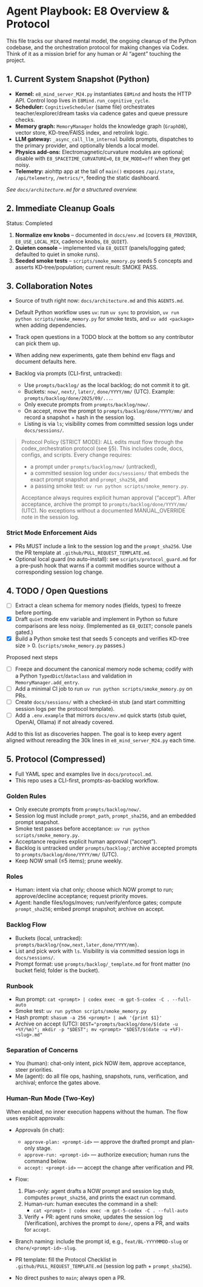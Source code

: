# Agent Playbook: E8 Overview & Protocol

This file tracks our shared mental model, the ongoing cleanup of the Python codebase, and the orchestration protocol for making changes via Codex. Think of it as a mission brief for any human or AI “agent” touching the project.

## 1. Current System Snapshot (Python)
- **Kernel:** `e8_mind_server_M24.py` instantiates `E8Mind` and hosts the HTTP API. Control loop lives in `E8Mind.run_cognitive_cycle`.
- **Scheduler:** `CognitiveScheduler` (same file) orchestrates teacher/explorer/dream tasks via cadence gates and queue pressure checks.
- **Memory graph:** `MemoryManager` holds the knowledge graph (`GraphDB`), vector store, KD-tree/FAISS index, and retrolink logic.
- **LLM gateway:** `_async_call_llm_internal` builds prompts, dispatches to the primary provider, and optionally blends a local model.
- **Physics add-ons:** Electromagnetic/curvature modules are optional; disable with `E8_SPACETIME_CURVATURE=0`, `E8_EW_MODE=off` when they get noisy.
- **Telemetry:** aiohttp app at the tail of `main()` exposes `/api/state`, `/api/telemetry`, `/metrics/*`, feeding the static dashboard.

_See `docs/architecture.md` for a structured overview._

## 2. Immediate Cleanup Goals
Status: Completed
1. **Normalize env knobs** – documented in `docs/env.md` (covers `E8_PROVIDER`, `E8_USE_LOCAL_MIX`, cadence knobs, `E8_QUIET`).
2. **Quieten console** – implemented via `E8_QUIET` (panels/logging gated; defaulted to quiet in smoke runs).
3. **Seeded smoke tests** – `scripts/smoke_memory.py` seeds 5 concepts and asserts KD‑tree/population; current result: SMOKE PASS.

## 3. Collaboration Notes
- Source of truth right now: `docs/architecture.md` and this `AGENTS.md`.
- Default Python workflow uses `uv`: run `uv sync` to provision, `uv run python scripts/smoke_memory.py` for smoke tests, and `uv add <package>` when adding dependencies.
- Track open questions in a TODO block at the bottom so any contributor can pick them up.
- When adding new experiments, gate them behind env flags and document defaults here.

- Backlog via prompts (CLI-first, untracked):
  - Use `prompts/backlog/` as the local backlog; do not commit it to git.
  - Buckets: `now/`, `next/`, `later/`, `done/YYYY/mm/` (UTC). Example: `prompts/backlog/done/2025/09/...`.
  - Only execute prompts from `prompts/backlog/now/`.
  - On accept, move the prompt to `prompts/backlog/done/YYYY/mm/` and record a snapshot + hash in the session log.
  - Listing is via `ls`; visibility comes from committed session logs under `docs/sessions/`.

> Protocol Policy (STRICT MODE): ALL edits must flow through the codex_orchestration protocol (see §5). This includes code, docs, configs, and scripts. Every change requires:
> - a prompt under `prompts/backlog/now/` (untracked),
> - a committed session log under `docs/sessions/` that embeds the exact prompt snapshot and `prompt_sha256`, and
> - a passing smoke test: `uv run python scripts/smoke_memory.py`.
>
> Acceptance always requires explicit human approval (“accept”). After acceptance, archive the prompt to `prompts/backlog/done/YYYY/mm/` (UTC). No exceptions without a documented MANUAL_OVERRIDE note in the session log.

### Strict Mode Enforcement Aids
- PRs MUST include a link to the session log and the `prompt_sha256`. Use the PR template at `.github/PULL_REQUEST_TEMPLATE.md`.
- Optional local guard (no auto-install): see `scripts/protocol_guard.md` for a pre-push hook that warns if a commit modifies source without a corresponding session log change.
## 4. TODO / Open Questions
- [ ] Extract a clean schema for memory nodes (fields, types) to freeze before porting.
- [x] Draft `quiet` mode env variable and implement in Python so future comparisons are less noisy. (Implemented as `E8_QUIET`; console panels gated.)
- [x] Build a Python smoke test that seeds 5 concepts and verifies KD-tree size > 0. (`scripts/smoke_memory.py` passes.)

Proposed next steps
- [ ] Freeze and document the canonical memory node schema; codify with a Python `TypedDict`/`dataclass` and validation in `MemoryManager.add_entry`.
- [ ] Add a minimal CI job to run `uv run python scripts/smoke_memory.py` on PRs.
- [ ] Create `docs/sessions/` with a checked-in stub (and start committing session logs per the protocol template).
- [ ] Add a `.env.example` that mirrors `docs/env.md` quick starts (stub quiet, OpenAI, Ollama) if not already covered.

Add to this list as discoveries happen. The goal is to keep every agent aligned without rereading the 30k lines in `e8_mind_server_M24.py` each time.

## 5. Protocol (Compressed)
- Full YAML spec and examples live in `docs/protocol.md`.
- This repo uses a CLI-first, prompts-as-backlog workflow.

### Golden Rules
- Only execute prompts from `prompts/backlog/now/`.
- Session log must include `prompt_path`, `prompt_sha256`, and an embedded prompt snapshot.
- Smoke test passes before acceptance: `uv run python scripts/smoke_memory.py`.
- Acceptance requires explicit human approval (“accept”).
- Backlog is untracked under `prompts/backlog/`; archive accepted prompts to `prompts/backlog/done/YYYY/mm/` (UTC).
- Keep NOW small (≤5 items); prune weekly.

### Roles
- Human: intent via chat only; choose which NOW prompt to run; approve/decline acceptance; request priority moves.
- Agent: handle files/logs/moves; run/verify/enforce gates; compute `prompt_sha256`; embed prompt snapshot; archive on accept.

### Backlog Flow
- Buckets (local, untracked): `prompts/backlog/{now,next,later,done/YYYY/mm}`.
- List and pick work with `ls`. Visibility is via committed session logs in `docs/sessions/`.
- Prompt format: use `prompts/backlog/_template.md` for front matter (no bucket field; folder is the bucket).

### Runbook
- Run prompt: `cat <prompt> | codex exec -m gpt-5-codex -C . --full-auto`
- Smoke test: `uv run python scripts/smoke_memory.py`
- Hash prompt: `shasum -a 256 <prompt> | awk '{print $1}'`
- Archive on accept (UTC): `DEST="prompts/backlog/done/$(date -u +%Y/%m)"; mkdir -p "$DEST"; mv <prompt> "$DEST/$(date -u +%F)-<slug>.md"`

### Separation of Concerns
- You (human): chat-only intent, pick NOW item, approve acceptance, steer priorities.
- Me (agent): do all file ops, hashing, snapshots, runs, verification, and archival; enforce the gates above.

### Human-Run Mode (Two-Key)
When enabled, no inner execution happens without the human. The flow uses explicit approvals:

- Approvals (in chat):
  - `approve-plan: <prompt-id>` — approve the drafted prompt and plan-only stage.
  - `approve-run: <prompt-id>` — authorize execution; human runs the command below.
  - `accept: <prompt-id>` — accept the change after verification and PR.

- Flow:
  1) Plan-only: agent drafts a NOW prompt and session log stub, computes `prompt_sha256`, and prints the exact run command.
  2) Human-run: human executes the command in a shell:
     - `cat <prompt> | codex exec -m gpt-5-codex -C . --full-auto`
  3) Verify + PR: agent runs smoke, updates the session log (Verification), archives the prompt to `done/`, opens a PR, and waits for `accept`.

- Branch naming: include the prompt id, e.g., `feat/BL-YYYYMMDD-slug` or `chore/<prompt-id>-slug`.
- PR template: fill the Protocol Checklist in `.github/PULL_REQUEST_TEMPLATE.md` (session log path + `prompt_sha256`).
- No direct pushes to `main`; always open a PR.
